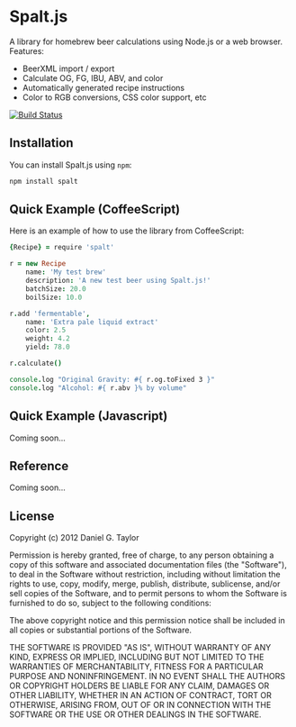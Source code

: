 Spalt.js
========
A library for homebrew beer calculations using Node.js or a web browser. Features:

 * BeerXML import / export
 * Calculate OG, FG, IBU, ABV, and color
 * Automatically generated recipe instructions
 * Color to RGB conversions, CSS color support, etc

[![Build Status](https://travis-ci.org/danielgtaylor/spaltjs.png?branch=master)](https://travis-ci.org/danielgtaylor/spaltjs)

Installation
------------
You can install Spalt.js using `npm`:

```bash
npm install spalt
```

Quick Example (CoffeeScript)
----------------------------
Here is an example of how to use the library from CoffeeScript:

```coffeescript
{Recipe} = require 'spalt'

r = new Recipe
    name: 'My test brew'
    description: 'A new test beer using Spalt.js!'
    batchSize: 20.0
    boilSize: 10.0

r.add 'fermentable',
    name: 'Extra pale liquid extract'
    color: 2.5
    weight: 4.2
    yield: 78.0

r.calculate()

console.log "Original Gravity: #{ r.og.toFixed 3 }"
console.log "Alcohol: #{ r.abv }% by volume"
```

Quick Example (Javascript)
--------------------------
Coming soon...

Reference
---------
Coming soon...

License
-------
Copyright (c) 2012 Daniel G. Taylor

Permission is hereby granted, free of charge, to any person obtaining a copy of this software and associated documentation files (the "Software"), to deal in the Software without restriction, including without limitation the rights to use, copy, modify, merge, publish, distribute, sublicense, and/or sell copies of the Software, and to permit persons to whom the Software is furnished to do so, subject to the following conditions:

The above copyright notice and this permission notice shall be included in all copies or substantial portions of the Software.

THE SOFTWARE IS PROVIDED "AS IS", WITHOUT WARRANTY OF ANY KIND, EXPRESS OR IMPLIED, INCLUDING BUT NOT LIMITED TO THE WARRANTIES OF MERCHANTABILITY, FITNESS FOR A PARTICULAR PURPOSE AND NONINFRINGEMENT. IN NO EVENT SHALL THE AUTHORS OR COPYRIGHT HOLDERS BE LIABLE FOR ANY CLAIM, DAMAGES OR OTHER LIABILITY, WHETHER IN AN ACTION OF CONTRACT, TORT OR OTHERWISE, ARISING FROM, OUT OF OR IN CONNECTION WITH THE SOFTWARE OR THE USE OR OTHER DEALINGS IN THE SOFTWARE.
